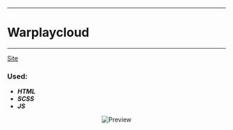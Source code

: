 ____
# Warplaycloud
____
[Site](https://1kiritos1.github.io/warplaycloud/)

### Used:
* ***HTML***
* ***SCSS***
* ***JS***

<p align="center">
  <img src="https://lh3.googleusercontent.com/pw/AM-JKLUWwJheGnq5-W6nrrOcowoEJyw2ygnic4fhNzGei42_U1tSz2oFXyA6ogjgVAV8LGMs5GxUyThY1dB59X0itY1OaISmSfl8IqjHUlNOh2eeZvjjAR0h9UPukqbKABpjZxJW9Kf7ziNeABOkn5iK4INJ=w280-h929-no?authuser=0" title="Preview">
</p>
